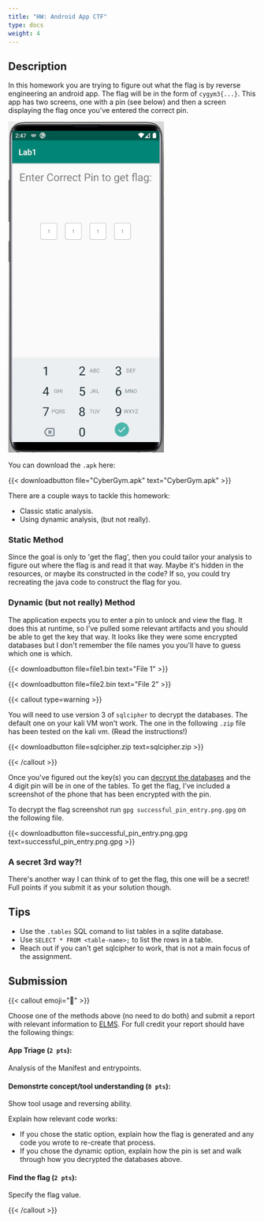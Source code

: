 ```yaml
---
title: "HW: Android App CTF"
type: docs
weight: 4
---
```


## Description

In this homework you are trying to figure out what the flag is by reverse
engineering an android app. The flag will be in the form of `cygym3{...}`. This
app has two screens, one with a pin (see below) and then a screen displaying the
flag once you've entered the correct pin.

![Phone screenshot with entry boxes for four numbers at the center of the screen](pin_entry_screen.png)

You can download the `.apk` here:

{{< downloadbutton file="CyberGym.apk" text="CyberGym.apk" >}}

There are a couple ways to tackle this homework:

- Classic static analysis.
- Using dynamic analysis, (but not really).

### Static Method

Since the goal is only to 'get the flag', then you could tailor your analysis to
figure out where the flag is and read it that way. Maybe it's hidden in the
resources, or maybe its constructed in the code? If so, you could try recreating
the java code to construct the flag for you.

### Dynamic (but not really) Method

The application expects you to enter a pin to unlock and view the flag. It does
this at runtime, so I've pulled some relevant artifacts and you should be able
to get the key that way. It looks like they were some encrypted databases but I
don't remember the file names you you'll have to guess which one is which.

{{< downloadbutton file=file1.bin text="File 1" >}}

{{< downloadbutton file=file2.bin text="File 2" >}}

{{< callout type=warning >}}

You will need to use version 3 of `sqlcipher` to decrypt the databases. The
default one on your kali VM won't work. The one in the following `.zip` file has
been tested on the kali vm. (Read the instructions!)

{{< downloadbutton file=sqlcipher.zip text=sqlcipher.zip >}}

{{< /callout >}}

Once you've figured out the key(s) you can
[decrypt the databases](https://www.zetetic.net/sqlcipher/sqlcipher-api/#key)
and the 4 digit pin will be in one of the tables. To get the flag, I've included
a screenshot of the phone that has been encrypted with the pin.

To decrypt the flag screenshot run `gpg successful_pin_entry.png.gpg` on the
following file.

{{< downloadbutton file=successful_pin_entry.png.gpg
text=successful_pin_entry.png.gpg >}}

### A secret 3rd way?!

There's another way I can think of to get the flag, this one will be a secret!
Full points if you submit it as your solution though.

## Tips

- Use the `.tables` SQL comand to list tables in a sqlite database.
- Use `SELECT * FROM <table-name>;` to list the rows in a table.
- Reach out if you can't get sqlcipher to work, that is not a main focus of the
  assignment.

## Submission

{{< callout emoji="📝" >}}

Choose one of the methods above (no need to do both) and submit a report with
relevant information to
[ELMS](https://umd.instructure.com/courses/1374508/assignments). For full credit
your report should have the following things:

#### App Triage (`2 pts`):

Analysis of the Manifest and entrypoints.

#### Demonstrte concept/tool understanding (`8 pts`):

Show tool usage and reversing ability.

Explain how relevant code works:

- If you chose the static option, explain how the flag is generated and any code
  you wrote to re-create that process.
- If you chose the dynamic option, explain how the pin is set and walk through
  how you decrypted the databases above.

#### Find the flag (`2 pts`):

Specify the flag value.

{{< /callout >}}
